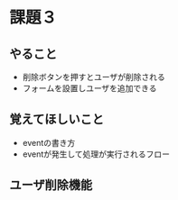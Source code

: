 # 課題３
## やること
* 削除ボタンを押すとユーザが削除される
* フォームを設置しユーザを追加できる

## 覚えてほしいこと
* eventの書き方
* eventが発生して処理が実行されるフロー

## ユーザ削除機能

####
